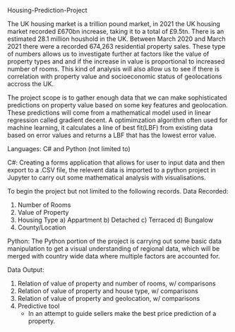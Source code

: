 Housing-Prediction-Project

The UK housing market is a trillion pound market, in 2021 the UK housing market recorded £670bn increase, taking it to a 
total of £9.5tn. There is an estimated 28.1 million houshold in the UK. Between March 2020 and March 2021 there were a recorded
674,263 residential property sales.
These type of numbers allows us to investigate further at factors like the value of property types and and if the increase in 
value is proportional to increased number of rooms.
This kind of analysis will also allow us to see if there is correlation with property value and socioeconomic status of geolocations
accross the UK.

The project scope is to gather enough data that we can make sophisticated predictions on property value based on some key features and
geolocation.
These predictions will come from a mathematical model used in linear regression called gradient decent. A optimimzation algorithm 
often used for machine learning, it calculates a line of best fit(LBF) from existing data based on error values and returns a LBF
that has the lowest error value.


Languages: C# and Python (not limited to)

C#: Creating a forms application that allows for user to input data and then export to a .CSV file, the relevent data 
is imported to a python project in Jupyter to carry out some mathematical analysis with visualisations.

To begin the project but not limited to the following records.
Data Recorded:
1)  Number of Rooms
2)  Value of Property
3)  Housing Type
    a) Appartment
    b) Detached
    c) Terraced
    d) Bungalow
4)  County/Location

Python: The Python portion of the project is carrying out some basic data manipulation to get a visual understanding of regional data,
which will be merged with country wide data where multiple factors are accounted for.

Data Output:
1)  Relation of value of property and number of rooms, w/ comparisons
2)  Relation of value of property and house type, w/ comparisons
3)  Relation of value of property and geolocation, w/ comparisons
4)  Predictive tool
    - In an attempt to guide sellers make the best price prediction of a property.
